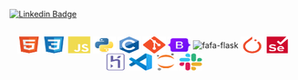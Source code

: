 <!-- ## Olá internet, eu sou o 𝖆𝖇𝖗𝖎𝖈𝖎𝖔𝖋 😁😁 -->

<!-- <h1>𝖆𝖇𝖗𝖎𝖈𝖎𝖔𝖋<h1/> -->
 


[![Linkedin Badge](https://img.shields.io/badge/-LinkedIn-blue?style=flat-square&logo=Linkedin&logoColor=white&link=https://www.linkedin.com/in/abriciof/)](https://www.linkedin.com/in/abriciof/)
<p align="center">
 

 
 <!-- 
  <img height="180em" src="https://github-readme-stats.vercel.app/api?username=abriciof&show_icons=true&theme=dark&include_all_commits=true&count_private=true"/>
<!-- [![Readme Card](https://github-readme-stats.vercel.app/api/pin/?username=abriciof&repo=github-readme-stats)](https://github.com/anuraghazra/github-readme-stats) -->
<!--   <img height="180em" src="https://github-readme-stats.vercel.app/api/top-langs/?username=abriciof&layout=compact&langs_count=7&theme=dark"/>
  --> 
  <br>
<!--    <div style="display: inline_block"><br>  -->
  <img align="center" alt="fafa-HTML" height="30" width="40" src="https://raw.githubusercontent.com/devicons/devicon/master/icons/html5/html5-original.svg">
  <img align="center" alt="fafa-CSS" height="30" width="40" src="https://raw.githubusercontent.com/devicons/devicon/master/icons/css3/css3-original.svg">
  <img align="center" alt="fafa-Js" height="30" width="40" src="https://raw.githubusercontent.com/devicons/devicon/master/icons/javascript/javascript-plain.svg">
  <img align="center" alt="fafa-Python" height="30" width="40" src="https://raw.githubusercontent.com/devicons/devicon/master/icons/python/python-original.svg">
  <img align="center" alt="fafa-c" height="30" width="40" src="https://raw.githubusercontent.com/devicons/devicon/master/icons/c/c-original.svg">
  <img align="center" alt="fafa-git" height="30" width="40" src="https://raw.githubusercontent.com/devicons/devicon/master/icons/git/git-original.svg">
  <img align="center" alt="fafa-bootstrap" height="30" width="40" src="https://raw.githubusercontent.com/devicons/devicon/master/icons/bootstrap/bootstrap-original.svg">
  <img align="center" alt="fafa-flask" height="30" width="40" src="https://user-images.githubusercontent.com/65060013/168407097-6d0b5903-e90f-4b96-a018-5f8cd8073795.png">
  <img align="center" alt="fafa-pytorch" height="30" width="40" src="https://raw.githubusercontent.com/devicons/devicon/master/icons/pytorch/pytorch-original.svg">
  <img align="center" alt="fafa-selenium" height="30" width="40" src="https://raw.githubusercontent.com/devicons/devicon/master/icons/selenium/selenium-original.svg">
  <img align="center" alt="fafa-heroku" height="30" width="40" src="https://raw.githubusercontent.com/devicons/devicon/master/icons/heroku/heroku-original.svg">
  <img align="center" alt="fafa-vscode" height="30" width="40" src="https://raw.githubusercontent.com/devicons/devicon/master/icons/vscode/vscode-original.svg">
  <img align="center" alt="fafa-jupyter" height="30" width="40" src="https://raw.githubusercontent.com/devicons/devicon/master/icons/jupyter/jupyter-original.svg">
  <img align="center" alt="fafa-slack" height="30" width="40" src="https://raw.githubusercontent.com/devicons/devicon/master/icons/slack/slack-original.svg">
<!--   <img align="center" alt="fafa-slack" height="30" width="40" src="https://raw.githubusercontent.com/devicons/devicon/master/icons/linkedin/linkedin-original.svg"> -->


 



<!-- </div> -->
</p>
